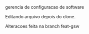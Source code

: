 gerencia de configuracao de software

Editando arquivo depois do clone.

Alteracoes feita na branch feat-gsw